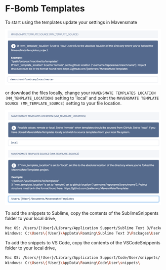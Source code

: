 F-Bomb Templates
=================

To start using the templates update your settings in Mavensmate

![template settings](https://github.com/damonshaw/fbombtemplates/blob/master/TemplateSource.PNG)

or download the files locally, change your `MAVENSMATE TEMPLATES LOCATION (MM_TEMPLATE_LOCATION)` setting to 'local' and point the `MAVENSMATE TEMPLATE SOURCE (MM_TEMPLATE_SOURCE)` setting to your file location.

![local settings](https://github.com/damonshaw/fbombtemplates/blob/master/localTemplateSource.PNG)



To add the snippets to Sublime, copy the contents of the SublimeSnippents folder to your local drive,
```sh
Mac OS: /Users/{!User}/Library/Application Support/Sublime Text 3/Packages/User/
Windows: C:\Users\{!User}\AppData\Roaming\Sublime Text 3\Packages\User
```

To add the snippets to VS Code, copy the contents of the VSCodeSnippents folder to your local drive,
```sh
Mac OS: /Users/{!User}/Library/Application Support/Code/User/snippets/
Windows: C:\Users\{!User}\AppData\Roaming\Code\User\snippets\
```

